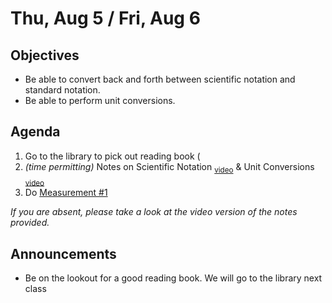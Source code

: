 Thu, Aug 5 / Fri, Aug 6
=====================

Objectives
------------
- Be able to convert back and forth between scientific notation and standard notation.
- Be able to perform unit conversions.

Agenda  
---------  

1. Go to the library to pick out reading book (
2. *(time permitting)* Notes on Scientific Notation <sub>[video](https://youtu.be/whDUeprgqLs)</sub> & Unit Conversions <sub>[video](https://youtu.be/MMhN9PMQvLw)</sub>
3. Do [Measurement #1]()

*If you are absent, please take a look at the video version of the notes provided.*


Announcements
-------------  
- Be on the lookout for a good reading book.  We will go to the library next class



<!--stackedit_data:
eyJoaXN0b3J5IjpbMTE3MDg1NzMwMywxODQ5MTE3ODA1LDkwOD
kwMTA1OCw5MTM5ODc5NjYsMTUyOTk0NjA1OCwxNjkyMjQ4NzUx
LDQzNTI2MjUwMiwyNjY0MDg4MjIsMTc5NTA5NDg4NywtMTgxOD
Y2MjI3MSwtMTA2NTMzMzUyMCwtNzIwMjAxMDQ0LDg4NDczMjQw
LDM1MjMwMjA5NCw0MzU1MjExNDYsMTQzMzA2NzA2OSwtMTQ1MT
QxNjIxMCwtNjI3Mzg4OTgxLC0xNTA5OTI4MTU2LDYxMDk5NDg3
XX0=
-->